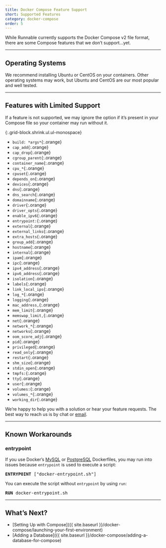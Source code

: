 ```yaml
---
title: Docker Compose Feature Support
short: Supported Features
category: docker-compose
order: 5
---
```


While Runnable currently supports the Docker Compose v2 file format, there are some Compose features that we don’t support…yet.

---

## Operating Systems

We recommend installing Ubuntu or CentOS on your containers. Other operating systems may work, but Ubuntu and CentOS are our most popular and well tested.

---

## Features with Limited Support

If a feature is not supported, we may ignore the option if it’s present in your Compose file so your container may run without it.

{:.grid-block.shrink.ul.ul-monospace}
* `build: *args*`{:.orange}
* `cap_add`{:.orange}
* `cap_drop`{:.orange}
* `cgroup_parent`{:.orange}
* `container_name`{:.orange}
* `cpu_*`{:.orange}
* `cpuset`{:.orange}
* `depends_on`{:.orange}
* `devices`{:.orange}
* `dns`{:.orange}
* `dns_search`{:.orange}
* `domainname`{:.orange}
* `driver`{:.orange}
* `driver_opts`{:.orange}
* `enable_ipv6`{:.orange}
* `entrypoint:`{:.orange}
* `external`{:.orange}
* `external_links`{:.orange}
* `extra_hosts`{:.orange}
* `group_add`{:.orange}
* `hostname`{:.orange}
* `internal`{:.orange}
* `ipam`{:.orange}
* `ipc`{:.orange}
* `ipv4_address`{:.orange}
* `ipv6_address`{:.orange}
* `isolation`{:.orange}
* `labels`{:.orange}
* `link_local_ips`{:.orange}
* `log_*`{:.orange}
* `logging`{:.orange}
* `mac_address,`{:.orange}
* `mem_limit`{:.orange}
* `memswap_limit,`{:.orange}
* `net`{:.orange}
* `network_*`{:.orange}
* `networks`{:.orange}
* `oom_score_adj`{:.orange}
* `pid`{:.orange}
* `privileged`{:.orange}
* `read_only`{:.orange}
* `restart`{:.orange}
* `shm_size`{:.orange}
* `stdin_open`{:.orange}
* `tmpfs:`{:.orange}
* `tty`{:.orange}
* `user`{:.orange}
* `volumes:`{:.orange}
* `volumes_*`{:.orange}
* `working_dir`{:.orange}

We’re happy to help you with a solution or hear your feature requests. The best way to reach us is by <a class="link js-intercom-open">chat</a> or [email](mailto:support@runnable.com).

---

## Known Workarounds

### entrypoint

If you use Docker’s [MySQL](https://github.com/docker-library/mysql/blob/master/5.6/Dockerfile#L66) or [PostgreSQL](https://github.com/docker-library/postgres/blob/master/9.6/Dockerfile#L66) Dockerfiles, you may run into issues because `entrypoint` is used to execute a script:

<pre>
<strong>ENTRYPOINT</strong> ["docker-entrypoint.sh"]
</pre>

You can execute the script without `entrypoint` by using `run`:

<pre>
<strong>RUN</strong> docker-entrypoint.sh
</pre>

---

## What’s Next?

- [Setting Up with Compose]({{ site.baseurl }}/docker-compose/launching-your-first-environment)
- [Adding a Database]({{ site.baseurl }}/docker-compose/adding-a-database-for-compose)
